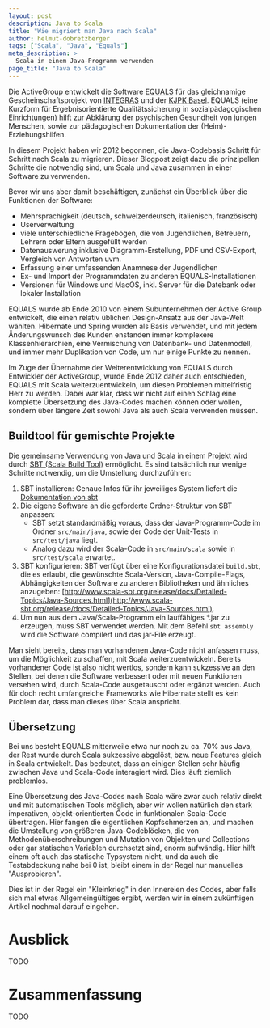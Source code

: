 ```yaml
---
layout: post
description: Java to Scala
title: "Wie migriert man Java nach Scala"
author: helmut-dobretzberger
tags: ["Scala", "Java", "Equals"]
meta_description: >
  Scala in einem Java-Programm verwenden
page_title: "Java to Scala"
---
```


Die ActiveGroup entwickelt die Software [EQUALS](http://www.equals.ch) für das gleichnamige Gescheinschaftsprojekt von [INTEGRAS](http://www.integras.ch)
und der [KJPK Basel](http://www.upkbs.ch/patienten/ambulantes-angebot/kinder-und-jugend/Seiten/default.aspx). 
EQUALS (eine Kurzform für Ergebnisorientierte Qualitätssicherung in sozialpädagogischen Einrichtungen) hilft zur Abklärung
der psychischen Gesundheit von jungen Menschen, sowie zur pädagogischen Dokumentation der (Heim)-Erziehungshilfen.

In diesem Projekt haben wir 2012 begonnen, die Java-Codebasis Schritt für Schritt nach Scala zu migrieren.
Dieser Blogpost zeigt dazu die prinzipellen Schritte die notwendig sind, um Scala und Java zusammen in einer Software zu verwenden.
<!-- more start --> 

Bevor wir uns aber damit beschäftigen, zunächst ein Überblick über die Funktionen der Software:

- Mehrsprachigkeit (deutsch, schweizerdeutsch, italienisch, französisch)
- Userverwaltung
- viele unterschiedliche Fragebögen, die von Jugendlichen, Betreuern, Lehrern oder Eltern ausgefüllt werden
- Datenauswerung inklusive Diagramm-Erstellung, PDF und CSV-Export, Vergleich von Antworten uvm.
- Erfassung einer umfassenden Anamnese der Jugendlichen
- Ex- und Import der Programmdaten zu anderen EQUALS-Installationen
- Versionen für Windows und MacOS, inkl. Server für die Datebank oder lokaler Installation

EQUALS wurde ab Ende 2010 von einem Subunternehmen der Active Group
entwickelt, die einen relativ üblichen Design-Ansatz aus der Java-Welt
wählten. Hibernate und Spring wurden als Basis verwendet, und mit jedem
Änderungswunsch des Kunden enstanden immer komplexere
Klassenhierarchien, eine Vermischung von Datenbank- und Datenmodell,
und immer mehr Duplikation von Code, um nur einige Punkte zu nennen.
 
Im Zuge der Übernahme der Weiterentwicklung von EQUALS durch
Entwickler der ActiveGroup, wurde Ende 2012 daher auch entschieden, EQUALS
mit Scala weiterzuentwickeln, um diesen Problemen mittelfristig Herr
zu werden. Dabei war klar, dass wir nicht auf einen Schlag eine
komplette Übersetzung des Java-Codes machen können oder wollen,
sondern über längere Zeit sowohl Java als auch Scala verwenden müssen.

## Buildtool für gemischte Projekte

Die gemeinsame Verwendung von Java und Scala in einem Projekt wird durch [SBT (Scala Build Tool)](http://www.scala-sbt.org) ermöglicht.
Es sind tatsächlich nur wenige Schritte notwendig, um die Umstellung durchzuführen:

1. SBT installieren: Genaue Infos für ihr jeweiliges System liefert die [Dokumentation von sbt](http://www.scala-sbt.org/release/docs/Getting-Started/Setup.html)
2. Die eigene Software an die geforderte Ordner-Struktur von SBT anpassen: 
   - SBT setzt standardmäßig voraus, dass der Java-Programm-Code im Ordner `src/main/java`, sowie der Code der Unit-Tests in `src/test/java` liegt.
   - Analog dazu wird der Scala-Code in `src/main/scala` sowie in `src/test/scala` erwartet.
3. SBT konfigurieren: SBT verfügt über eine Konfigurationsdatei `build.sbt`, die es erlaubt, die gewünschte Scala-Version, Java-Compile-Flags, 
   Abhängigkeiten der Software zu anderen Bibliotheken und ähnliches anzugeben: [http://www.scala-sbt.org/release/docs/Detailed-Topics/Java-Sources.html](http://www.scala-sbt.org/release/docs/Detailed-Topics/Java-Sources.html).
4. Um nun aus dem Java/Scala-Programm ein lauffähiges \*.jar zu erzeugen, muss SBT verwendet werden. Mit dem Befehl `sbt assembly` wird die Software compilert und
   das jar-File erzeugt.

Man sieht bereits, dass man vorhandenen Java-Code nicht anfassen muss, um die Möglichkeit zu schaffen, mit Scala weiterzuentwickeln. Bereits vorhandener Code ist also
nicht wertlos, sondern kann sukzessive an den Stellen, bei denen die Software verbessert oder mit neuen Funktionen versehen wird, durch Scala-Code ausgetauscht 
oder ergänzt werden. Auch für doch recht umfangreiche Frameworks wie Hibernate stellt es kein Problem dar, dass man dieses über Scala anspricht. 

## Übersetzung

Bei uns besteht EQUALS mitterweile etwa nur noch zu ca. 70% aus Java,
der Rest wurde durch Scala sukzessive abgelöst, bzw. neue Features
gleich in Scala entwickelt. Das bedeutet, dass an einigen Stellen sehr
häufig zwischen Java und Scala-Code interagiert wird. Dies läuft
ziemlich problemlos.

Eine Übersetzung des Java-Codes nach Scala wäre zwar auch relativ
direkt und mit automatischen Tools möglich, aber wir wollen natürlich
den stark imperativen, objekt-orientierten Code in funktionalen
Scala-Code übertragen. Hier fangen die eigentlichen Kopfschmerzen an,
und machen die Umstellung von größeren Java-Codeblöcken, die von
Methodenüberschreibungen und Mutation von Objekten und Collections
oder gar statischen Variablen durchsetzt sind, enorm aufwändig. Hier
hilft einem oft auch das statische Typsystem nicht, und da auch die
Testabdeckung nahe bei 0 ist, bleibt einem in der Regel nur manuelles
"Ausprobieren".

Dies ist in der Regel ein "Kleinkrieg" in den Innereien des Codes,
aber falls sich mal etwas Allgemeingültiges ergibt, werden wir in einem
zukünftigen Artikel nochmal darauf eingehen.

# Ausblick

TODO

# Zusammenfassung

TODO